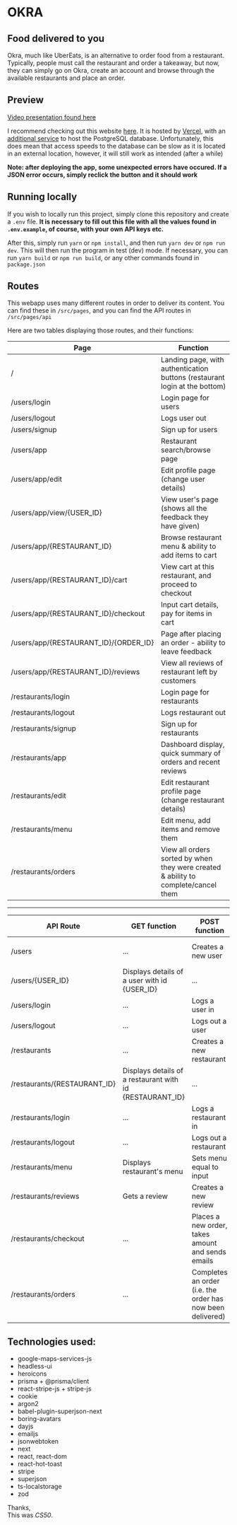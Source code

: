 # OKRA

## Food delivered to you

Okra, much like UberEats, is an alternative to order food from a restaurant. Typically, people must call the restaurant and order a takeaway, but now, they can simply go on Okra, create an account and browse through the available restaurants and place an order.

## Preview

[Video presentation found here](https://www.youtube.com/embed/EbZF9h7GTdA)

I recommend checking out this website [here](https://okra.tika.is/). It is hosted by [Vercel](https://vercel.com/), with an [additional service](https://railway.app/) to host the PostgreSQL database. Unfortunately, this does mean that access speeds to the database can be slow as it is located in an external location, however, it will still work as intended (after a while)

**Note: after deploying the app, some unexpected errors have occured. If a JSON error occurs, simply reclick the button and it should work**

## Running locally

If you wish to locally run this project, simply clone this repository and create a `.env` file. **It is necessary to fill out this file with all the values found in `.env.example`, of course, with your own API keys etc.**

After this, simply run `yarn` or `npm install`, and then run `yarn dev` or `npm run dev`. This will then run the program in test (dev) mode. If necessary, you can run `yarn build` or `npm run build`, or any other commands found in `package.json`

## Routes

This webapp uses many different routes in order to deliver its content. You can find these in `/src/pages`, and you can find the API routes in `/src/pages/api`

Here are two tables displaying those routes, and their functions:

| Page                                  | Function                                                                           |
| ------------------------------------- | ---------------------------------------------------------------------------------- |
| /                                     | Landing page, with authentication buttons (restaurant login at the bottom)         |
| /users/login                          | Login page for users                                                               |
| /users/logout                         | Logs user out                                                                      |
| /users/signup                         | Sign up for users                                                                  |
| /users/app                            | Restaurant search/browse page                                                      |
| /users/app/edit                       | Edit profile page (change user details)                                            |
| /users/app/view/{USER_ID}             | View user's page (shows all the feedback they have given)                          |
| /users/app/{RESTAURANT_ID}            | Browse restaurant menu & ability to add items to cart                              |
| /users/app/{RESTAURANT_ID}/cart       | View cart at this restaurant, and proceed to checkout                              |
| /users/app/{RESTAURANT_ID}/checkout   | Input cart details, pay for items in cart                                          |
| /users/app/{RESTAURANT_ID}/{ORDER_ID} | Page after placing an order - ability to leave feedback                            |
| /users/app/{RESTAURANT_ID}/reviews    | View all reviews of restaurant left by customers                                   |
| /restaurants/login                    | Login page for restaurants                                                         |
| /restaurants/logout                   | Logs restaurant out                                                                |
| /restaurants/signup                   | Sign up for restaurants                                                            |
| /restaurants/app                      | Dashboard display, quick summary of orders and recent reviews                      |
| /restaurants/edit                     | Edit restaurant profile page (change restaurant details)                           |
| /restaurants/menu                     | Edit menu, add items and remove them                                               |
| /restaurants/orders                   | View all orders sorted by when they were created & ability to complete/cancel them |

<hr />

| API Route                    | GET function                                             | POST function                                              | PATCH function                 | DELETE function                |
| ---------------------------- | -------------------------------------------------------- | ---------------------------------------------------------- | ------------------------------ | ------------------------------ |
| /users                       | ...                                                      | Creates a new user                                         | Updates a user's profile       | Deletes a user                 |
| /users/{USER_ID}             | Displays details of a user with id {USER_ID}             | ...                                                        | ...                            | ...                            |
| /users/login                 | ...                                                      | Logs a user in                                             | ...                            | ...                            |
| /users/logout                | ...                                                      | Logs out a user                                            | ...                            | ...                            |
| /restaurants                 | ...                                                      | Creates a new restaurant                                   | Updates a restaurant's details | Deletes a restaurant           |
| /restaurants/{RESTAURANT_ID} | Displays details of a restaurant with id {RESTAURANT_ID} | ...                                                        | ..                             | ...                            |
| /restaurants/login           | ...                                                      | Logs a restaurant in                                       | ...                            | ...                            |
| /restaurants/logout          | ...                                                      | Logs out a restaurant                                      | ...                            | ...                            |
| /restaurants/menu            | Displays restaurant's menu                               | Sets menu equal to input                                   | ...                            | Deletes menu contents          |
| /restaurants/reviews         | Gets a review                                            | Creates a new review                                       | ...                            | ...                            |
| /restaurants/checkout        | ...                                                      | Places a new order, takes amount and sends emails          | ...                            | ...                            |
| /restaurants/orders          | ...                                                      | Completes an order (i.e. the order has now been delivered) | ...                            | "Cancels order", or deletes it |

## Technologies used:

-   google-maps-services-js
-   headless-ui
-   heroicons
-   prisma + @prisma/client
-   react-stripe-js + stripe-js
-   cookie
-   argon2
-   babel-plugin-superjson-next
-   boring-avatars
-   dayjs
-   emailjs
-   jsonwebtoken
-   next
-   react, react-dom
-   react-hot-toast
-   stripe
-   superjson
-   ts-localstorage
-   zod

Thanks,<br>
This was _CS50_.
